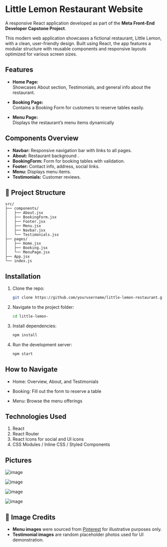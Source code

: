 # Little Lemon Restaurant Website

A responsive React application developed as part of the  **Meta Front-End Developer Capstone Project**.

This modern web application showcases a fictional restaurant, Little Lemon, with a clean, user-friendly design. Built using React, the app features a modular structure with reusable components and responsive layouts optimized for various screen sizes.

## Features

- **Home Page:**  
  Showcases About section, Testimonials, and general info about the restaurant.

- **Booking Page:**  
  Contains a Booking Form for customers to reserve tables easily.

- **Menu Page:**  
  Displays the restaurant’s menu items dynamically

## Components Overview

- **Navbar:** Responsive navigation bar with links to all pages.  
- **About:** Restaurant background .  
- **BookingForm:** Form for booking tables with validation.  
- **Footer:** Contact info, address, social links.  
- **Menu:** Displays menu items.  
- **Testimonials:** Customer reviews.

## 📁 Project Structure

```
src/
├── components/
│   ├── About.jsx
│   ├── BookingForm.jsx
│   ├── Footer.jsx
│   ├── Menu.jsx
│   ├── Navbar.jsx
│   └── Testimonials.jsx
├── pages/
│   ├── Home.jsx
│   ├── Booking.jsx
│   └── MenuPage.jsx
├── App.jsx
└── index.js
```


## Installation

1. Clone the repo:

    ```bash
    git clone https://github.com/yourusername/little-lemon-restaurant.git
    ```

2. Navigate to the project folder:

    ```bash
    cd little-lemon-
    ```

3. Install dependencies:

    ```bash
    npm install
    ```

4. Run the development server:

    ```bash
    npm start
    ```

## How to Navigate

- Home: Overview, About, and Testimonials

- Booking: Fill out the form to reserve a table

- Menu: Browse the menu offerings

## Technologies Used
1. React
2. React Router
3. React Icons for social and UI icons
4. CSS Modules / Inline CSS / Styled Components

## Pictures

 ![image](https://github.com/user-attachments/assets/4f75becc-b4d5-48bc-9ea4-8101c385b312)
 
![image](https://github.com/user-attachments/assets/249317cf-6e91-4149-b679-e58ab43201f7)

![image](https://github.com/user-attachments/assets/f4a4b6df-9bea-4842-a173-047ea85bc64c)

![image](https://github.com/user-attachments/assets/5f72c860-63c3-4f92-b3e3-3c67ce271ff6)

## 📸 Image Credits

- **Menu images** were sourced from [Pinterest](https://www.pinterest.com/) for illustrative purposes only.
- **Testimonial images** are random placeholder photos used for UI demonstration.



